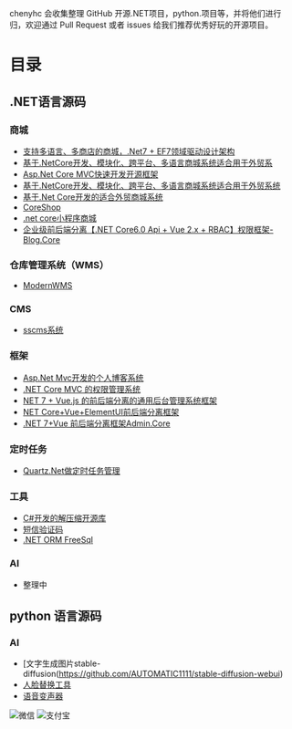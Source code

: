 
chenyhc 会收集整理 GitHub 开源.NET项目，python.项目等，并将他们进行归，欢迎通过 Pull Request 或者 issues 给我们推荐优秀好玩的开源项目。
# 目录
## .NET语言源码
### 商城
- [支持多语言、多商店的商城，.Net7 + EF7领域驱动设计架构](https://github.com/smartstore/Smartstore)
- [基于.NetCore开发、模块化、跨平台、多语言商城系统适合用于外贸系](https://github.com/simplcommerce/SimplCommerce)
- [Asp.Net Core MVC快速开发开源框架](https://github.com/serenity-is/Serenity)
- [基于.NetCore开发、模块化、跨平台、多语言商城系统适合用于外贸系统](https://github.com/simplcommerce/SimplCommerce)
- [基于.Net Core开发的适合外贸商城系统](https://github.com/nopSolutions/nopCommerce)
- [CoreShop](https://gitee.com/CoreUnion/CoreShop?_from=gitee_search)
- [.net core小程序商城](https://github.com/trueai-org/module-shop)
- [企业级前后端分离【.NET Core6.0 Api + Vue 2.x + RBAC】权限框架-Blog.Core](https://github.com/anjoy8/Blog.Core)
 ### 仓库管理系统（WMS）
- [ModernWMS](https://github.com/fjykTec/ModernWMS)
 ### CMS
- [sscms系统](https://github.com/siteserver/cms)

 ### 框架
- [ Asp.Net Mvc开发的个人博客系统](https://gitee.com/LiuCabbage/RightControl_Blog)
- [ .NET Core MVC 的权限管理系统](https://github.com/liukuo362573/YiShaAdmin)
- [NET 7 + Vue.js 的前后端分离的通用后台管理系统框架](https://gitee.com/rector/DncZeus)
- [NET Core+Vue+ElementUI前后端分离框架](https://github.com/cq-panda/Vue.NetCore.git)
- [.NET 7+Vue 前后端分离框架Admin.Core](https://github.com/zhontai/Admin.Core)

 ### 定时任务
- [Quartz.Net做定时任务管理](https://github.com/cq-panda/Quartz.NetUI)
 ### 工具
- [C#开发的解压缩开源库](https://github.com/icsharpcode/SharpZipLib)
- [短信验证码](https://github.com/KINGGUOKUN/Captcha.git)
- [.NET ORM FreeSql](https://github.com/dotnetcore/FreeSql )
### AI
- 整理中

## python 语言源码
### AI
- [文字生成图片stable-diffusion(https://github.com/AUTOMATIC1111/stable-diffusion-webui)
- [人脸替换工具](https://github.com/s0md3v/roop)
- [语音变声器](https://github.com/w-okada/voice-changer) 


![微信](https://github.com/yuanmagpt/chenyhc/assets/136598249/be9a6453-004a-4f0b-903d-a16bcbcb0d31)
![支付宝](https://github.com/yuanmagpt/chenyhc/assets/136598249/25e4316f-61cc-4bc0-ada7-a91e3e9d1fae)




